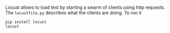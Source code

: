 Locust allows to load test by starting a swarm of clients using http
requests. The `locustfile.py` describes what the clients are doing. To run it

```
pip install locust
locust
```